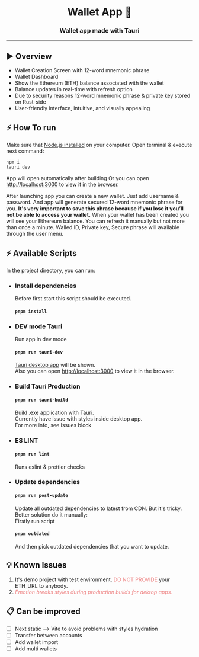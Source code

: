 <div align="center">

  <h1>Wallet App 👛</h1>

### Wallet app made with Tauri

---

<div align="left">

## ▶️ ️Overview

-  Wallet Creation Screen with 12-word mnemonic phrase
-  Wallet Dashboard 
-  Show the Ethereum (ETH) balance associated with the wallet
-  Balance updates in real-time with refresh option
-  Due to security reasons 12-word mnemonic phrase & private key stored on Rust-side
-  User-friendly interface, intuitive, and visually appealing

## ⚡ How To run
Make sure that [Node.js installed](https://nodejs.org/en) on your computer.
Open terminal & execute next command:
```
npm i
tauri dev
```
App will open automatically after building
Or you can open [http://localhost:3000](http://localhost:3000) to view it in the browser. 

After launching app you can create a new wallet. Just add username & password. And app will generate secured 12-word mnemonic phrase for you. <b>It's very important to save this phrase because if you lose it you’ll not be able to access your wallet.</b> 
When your wallet has been created you will see your Ethereum balance. You can refresh it manually but not more than once a minute. Walled ID, Private key, Secure phrase will available through the user menu.

## ⚡ Available Scripts

In the project directory, you can run:

-   ### Install dependencies
    Before first start this script should be executed.
    #### `pnpm install`

-   ### DEV mode Tauri
    Run app in dev mode
    #### `pnpm run tauri-dev`
    [Tauri desktop app](https://tauri.app/v1/guides/) will be shown. \
    Also you can open [http://localhost:3000](http://localhost:3000) to view it in the browser.
-   ### Build Tauri Production
    #### `pnpm run tauri-build`
    Build .exe application with Tauri. \
    Currently have issue with styles inside desktop app. \
    For more info, see Issues block

-   ### ES LINT

    #### `pnpm run lint`

    Runs eslint & prettier checks

-   ### Update dependencies
    #### `pnpm run post-update`
    Update all outdated dependencies to latest from CDN.
    But it's tricky. \
    Better solution do it manually: \
    Firstly run script
    #### `pnpm outdated`
    And then pick outdated dependencies that you want to update.

## 💡 Known Issues
1. It's demo project with test environment. <span style="color:#EE8282FF">DO NOT PROVIDE</span> your ETH_URL to anybody.
2. <i style="color:#EE8282FF">Emotion breaks styles during production builds for dektop apps.</i>

## 📋 Can be improved
-   [ ] Next static --> Vite to avoid problems with styles hydration
-   [ ] Transfer between accounts
-   [ ] Add wallet import
-   [ ] Add multi wallets